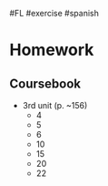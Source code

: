 #FL #exercise #spanish 

# Homework
## Coursebook
- 3rd unit (p. ~156)
	- 4
	- 5
	- 6
	- 10
	- 15
	- 20
	- 22
